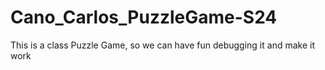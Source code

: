 # Cano_Carlos_PuzzleGame-S24
This is a class Puzzle Game, so we can have fun debugging it and make it work
